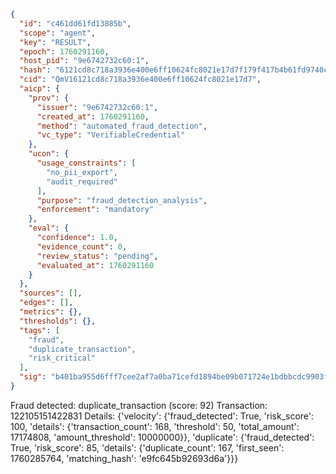 ```json
{
  "id": "c461dd61fd13885b",
  "scope": "agent",
  "key": "RESULT",
  "epoch": 1760291160,
  "host_pid": "9e6742732c60:1",
  "hash": "6121cd8c718a3936e400e6ff10624fc8021e17d7f179f417b4b61fd9740cc37b",
  "cid": "QmV16121cd8c718a3936e400e6ff10624fc8021e17d7",
  "aicp": {
    "prov": {
      "issuer": "9e6742732c60:1",
      "created_at": 1760291160,
      "method": "automated_fraud_detection",
      "vc_type": "VerifiableCredential"
    },
    "ucon": {
      "usage_constraints": [
        "no_pii_export",
        "audit_required"
      ],
      "purpose": "fraud_detection_analysis",
      "enforcement": "mandatory"
    },
    "eval": {
      "confidence": 1.0,
      "evidence_count": 0,
      "review_status": "pending",
      "evaluated_at": 1760291160
    }
  },
  "sources": [],
  "edges": [],
  "metrics": {},
  "thresholds": {},
  "tags": [
    "fraud",
    "duplicate_transaction",
    "risk_critical"
  ],
  "sig": "b401ba955d6fff7cee2af7a0ba71cefd1894be09b071724e1bdbbcdc9903fa0a"
}
```

Fraud detected: duplicate_transaction (score: 92)
Transaction: 122105151422831
Details: {'velocity': {'fraud_detected': True, 'risk_score': 100, 'details': {'transaction_count': 168, 'threshold': 50, 'total_amount': 17174808, 'amount_threshold': 10000000}}, 'duplicate': {'fraud_detected': True, 'risk_score': 85, 'details': {'duplicate_count': 167, 'first_seen': 1760285764, 'matching_hash': 'e9fc645b92693d6a'}}}